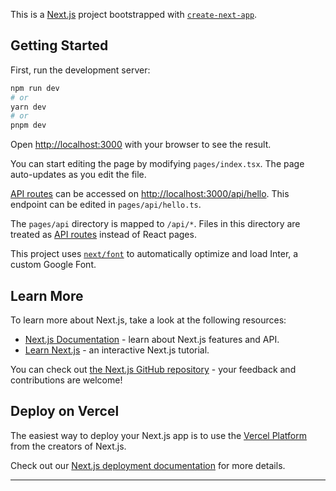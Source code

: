 This is a [Next.js](https://nextjs.org/) project bootstrapped with [`create-next-app`](https://github.com/vercel/next.js/tree/canary/packages/create-next-app).

## Getting Started

First, run the development server:

```bash
npm run dev
# or
yarn dev
# or
pnpm dev
```

Open [http://localhost:3000](http://localhost:3000) with your browser to see the result.

You can start editing the page by modifying `pages/index.tsx`. The page auto-updates as you edit the file.

[API routes](https://nextjs.org/docs/api-routes/introduction) can be accessed on [http://localhost:3000/api/hello](http://localhost:3000/api/hello). This endpoint can be edited in `pages/api/hello.ts`.

The `pages/api` directory is mapped to `/api/*`. Files in this directory are treated as [API routes](https://nextjs.org/docs/api-routes/introduction) instead of React pages.

This project uses [`next/font`](https://nextjs.org/docs/basic-features/font-optimization) to automatically optimize and load Inter, a custom Google Font.

## Learn More

To learn more about Next.js, take a look at the following resources:

- [Next.js Documentation](https://nextjs.org/docs) - learn about Next.js features and API.
- [Learn Next.js](https://nextjs.org/learn) - an interactive Next.js tutorial.

You can check out [the Next.js GitHub repository](https://github.com/vercel/next.js/) - your feedback and contributions are welcome!

## Deploy on Vercel

The easiest way to deploy your Next.js app is to use the [Vercel Platform](https://vercel.com/new?utm_medium=default-template&filter=next.js&utm_source=create-next-app&utm_campaign=create-next-app-readme) from the creators of Next.js.

Check out our [Next.js deployment documentation](https://nextjs.org/docs/deployment) for more details.

---

<!--
Iconos: npm install react-icons https://react-icons.github.io/react-icons
Global states for the navbar: npm install recoil    https://recoiljs.org/docs/introduction/getting-started
Firebase: backend service that allows us to create fullstack applications quickly and easy :)
    https://firebase.google.com/ => Go to console => Create project
    npm install firebase
React Firebase Hooks: npm i react-firebase-hooks
    documentation in: https://github.com/csfrequency/react-firebase-hooks README
    authentication Hooks: https://github.com/CSFrequency/react-firebase-hooks/tree/master/auth
        We used:
            useCreateUserWithEmailAndPassword,
            useSignInWithEmailAndPassword,
            useSignOut,
            useSendPasswordResetEmail

react-youtube: npm i react-youtube
Alerts = React-Toastify: npm i react-toastify
    Se debe importar en _app.tsx:
        import { ToastContainer, toast } from 'react-toastify';
        import 'react-toastify/dist/ReactToastify.css';
    return (
     <ToastContainer />
    )

resize problems windows: npm i react-split
    https://split.js.org/

Code Editor: uiw/react-codemirror: npm i @uiw/react-codemirror
    VSCode Theme: @uiw/codemirror-theme-vscode
    JS Language support: @codemirror/lang-javascript

Assert: npm i assert
    used to compare the f(x) the user passed-in with the correct answer.

Add data to Firestore Database: Add a document
https://firebase.google.com/docs/firestore/manage-data/add-data#add_a_document
    we want to generate de document id, so we used the setDoc() method.
    en handleSubmit:
        await setDoc(doc(<ourFirestoreDB>, <collectionName>, <IdAssignedInForm>), data);

To Create Loading Skeletons with TailwindCSS: https://flowbite.com/docs/components/skeleton/

Get Data From FireStore: Get multiple documents from a collection (with modifications)
https://firebase.google.com/docs/firestore/query-data/get-data#get_multiple_documents_from_a_collection
    en useEffect para hacer el fetch:
        const q = query(collection(<ourFirestoreDB>, <collectionName>), orderBy(<howIWantToOrder>, "asc");
            The Data I'm looking for is in docs(anAarrayOfDocumentsInTheCollection).
                Inside each document (array position), data>value>mapValue>fields
                    doc.data() retrieves the Data I need.
Get Data From Firestore: Get a document (for each problem)

Consistency between Collections: Transactions Firestore => update users and problems collections
https://firebase.google.com/docs/firestore/manage-data/transactions

Update Data from Firestore: Update a document
https://firebase.google.com/docs/firestore/manage-data/add-data#update-data


React-confetti: npm i react-confetti


!!IMPORTANT: Sandboxing
To avoid malicious code submitted, we should implement a Code Execution Engine that evaluates the code; is hard to implement 🥲


Deployment: vercel
Environment Variables: add variables from .env.local
 -->
